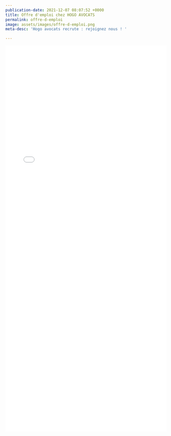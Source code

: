 ```yaml
---
publication-date: 2021-12-07 08:07:52 +0000
title: Offre d'emploi chez HOGO AVOCATS
permalink: offre-d-emploi
image: assets/images/offre-d-emploi.png
meta-desc: 'Hogo avocats recrute : rejoignez nous ! '

---
```

<iframe src="[https://www.linkedin.com/embed/feed/update/urn:li:ugcPost:6873895452471820289](https://www.linkedin.com/embed/feed/update/urn:li:ugcPost:6873895452471820289 "https://www.linkedin.com/embed/feed/update/urn:li:ugcPost:6873895452471820289")" height="1205" width="504" frameborder="0" allowfullscreen="" title="Post intégré"></iframe>